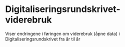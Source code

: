 Digitaliseringsrundskrivet-viderebruk
=====================================

Viser endringene i føringen om viderebruk (åpne data) i Digitaliseringsrundskrivet fra år til år
